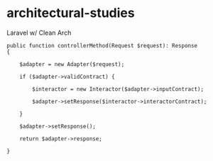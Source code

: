 # architectural-studies

Laravel w/ Clean Arch

    public function controllerMethod(Request $request): Response
    {
    
        $adapter = new Adapter($request);
        
        if ($adapter->validContract) {
        
            $interactor = new Interactor($adapter->inputContract);
            
            $adapter->setResponse($interactor->interactorContract);
            
        }

        $adapter->setResponse();

        return $adapter->response;
        
    }
